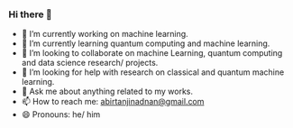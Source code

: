 ### Hi there 👋

<!--
**tanjinadnanabir/tanjinadnanabir** is a ✨ _special_ ✨ repository because its `README.md` (this file) appears on your GitHub profile.

Here are some ideas to get you started: -->

- 🔭 I’m currently working on machine learning.
- 🌱 I’m currently learning quantum computing and machine learning.
- 👯 I’m looking to collaborate on machine Learning, quantum computing and data science research/ projects.
- 🤔 I’m looking for help with research on classical and quantum machine learning.
- 💬 Ask me about anything related to my works.
- 📫 How to reach me: abirtanjinadnan@gmail.com
- 😄 Pronouns: he/ him
<!-- - ⚡ Fun fact: ... -->

